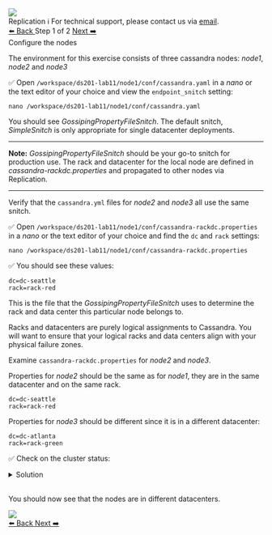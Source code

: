 <!-- TOP -->
<div class="top">
  <img class="scenario-academy-logo" src="https://datastax-academy.github.io/katapod-shared-assets/images/ds-academy-2023.svg" />
  <div class="scenario-title-section">
    <span class="scenario-title">Replication</span>
    <span class="scenario-subtitle">ℹ️ For technical support, please contact us via <a href="mailto:academy@datastax.com">email</a>.</span>
  </div>
</div>

<!-- NAVIGATION -->
<div id="navigation-top" class="navigation-top">
 <a href='command:katapod.loadPage?[{"step":"intro"}]'
   class="btn btn-dark navigation-top-left">⬅️ Back
 </a>
<span class="step-count"> Step 1 of 2</span>
 <a href='command:katapod.loadPage?[{"step":"step2"}]' 
    class="btn btn-dark navigation-top-right">Next ➡️
  </a>
</div>

<!-- CONTENT -->

<div class="step-title">Configure the nodes</div>

The environment for this exercise consists of three cassandra nodes: *node1*, *node2* and *node3*

✅ Open `/workspace/ds201-lab11/node1/conf/cassandra.yaml` in a *nano* or the text editor of your choice and view the `endpoint_snitch` setting:

```
nano /workspace/ds201-lab11/node1/conf/cassandra.yaml
```

You should see *GossipingPropertyFileSnitch*. The default snitch, *SimpleSnitch* is only appropriate for single datacenter deployments. 

---
**Note:** *GossipingPropertyFileSnitch* should be your go-to snitch for production use.  The rack and datacenter for the local node are defined in *cassandra-rackdc.properties* and propagated to other nodes via Replication.

---

Verify that the `cassandra.yml` files for  *node2* and *node3* all use the same snitch.


✅ Open `/workspace/ds201-lab11/node1/conf/cassandra-rackdc.properties` in a *nano* or the text editor of your choice and find the `dc` and `rack` settings:
```
nano /workspace/ds201-lab11/node1/conf/cassandra-rackdc.properties
```
✅ You should see these values:

`dc=dc-seattle`<br>
`rack=rack-red`


This is the file that the *GossipingPropertyFileSnitch* uses to determine the rack and data center this particular node belongs to.

Racks and datacenters are purely logical assignments to Cassandra. You will want to ensure that your logical racks and data centers align with your physical failure zones.

Examine `cassandra-rackdc.properties` for *node2* and *node3*.

Properties for *node2* should be the same as for *node1*, they are in the same datacenter and on the same rack.

`dc=dc-seattle`<br>
`rack=rack-red`

Properties for *node3* should be different since it is in a different datacenter:

`dc=dc-atlanta`<br>
`rack=rack-green`

✅ Check on the cluster status:

<details class="katapod-details">
  <summary>Solution</summary>

```
nodetool status
```

</details>
<br>

You should now see that the nodes are in different datacenters.

<img src="https://katapod-file-store.s3.us-west-1.amazonaws.com/ds201/lab11-image01.png" />

<!-- NAVIGATION -->
<div id="navigation-bottom" class="navigation-bottom">
 <a href='command:katapod.loadPage?[{"step":"intro"}]'
   class="btn btn-dark navigation-bottom-left">⬅️ Back
 </a>
  <a href='command:katapod.loadPage?[{"step":"step2"}]' 
    class="btn btn-dark navigation-top-right">Next ➡️
  </a>
</div>

